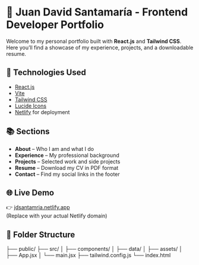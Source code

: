 # 💼 Juan David Santamaría - Frontend Developer Portfolio

Welcome to my personal portfolio built with **React.js** and **Tailwind CSS**.  
Here you’ll find a showcase of my experience, projects, and a downloadable resume.

## 🚀 Technologies Used

- [React.js](https://reactjs.org/)
- [Vite](https://vitejs.dev/)
- [Tailwind CSS](https://tailwindcss.com/)
- [Lucide Icons](https://lucide.dev/)
- [Netlify](https://www.netlify.com/) for deployment

## 📚 Sections

- **About** – Who I am and what I do
- **Experience** – My professional background
- **Projects** – Selected work and side projects
- **Resume** – Download my CV in PDF format
- **Contact** – Find my social links in the footer

## 🌐 Live Demo

👉 [jdsantamria.netlify.app](https://jdsantamaria.netlify.app)  
(Replace with your actual Netlify domain)

## 📁 Folder Structure

├── public/
├── src/
│ ├── components/
│ ├── data/
│ ├── assets/
│ ├── App.jsx
│ └── main.jsx
├── tailwind.config.js
└── index.html
